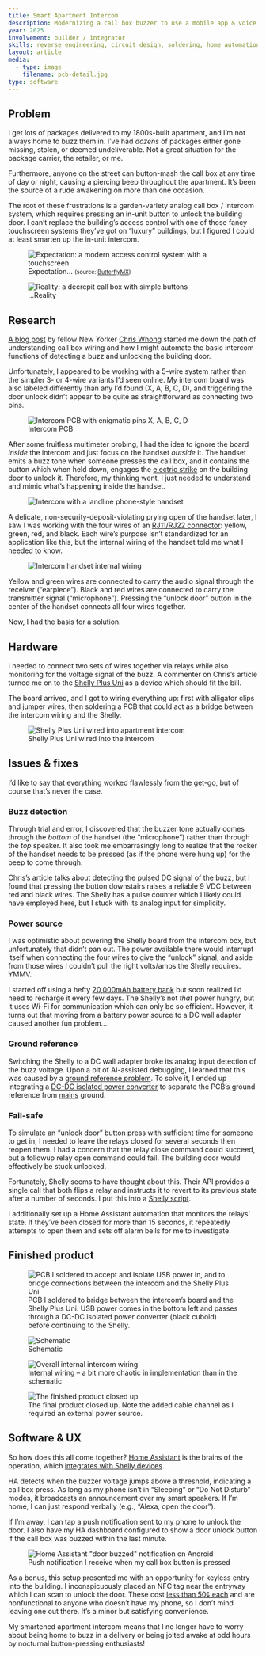 ```yaml
---
title: Smart Apartment Intercom
description: Modernizing a call box buzzer to use a mobile app & voice assistant
year: 2025
involvement: builder / integrator
skills: reverse engineering, circuit design, soldering, home automation
layout: article
media:
  - type: image
    filename: pcb-detail.jpg
type: software
---
```


## Problem

I get lots of packages delivered to my 1800s-built apartment, and I’m not always home to buzz them in. I’ve had _dozens_ of packages either gone missing, stolen, or deemed undeliverable. Not a great situation for the package carrier, the retailer, or me.

Furthermore, anyone on the street can button-mash the call box at any time of day or night, causing a piercing beep throughout the apartment. It’s been the source of a rude awakening on more than one occasion.

The root of these frustrations is a garden-variety analog call box / intercom system, which requires pressing an in-unit button to unlock the building door. I can’t replace the building’s access control with one of those fancy touchscreen systems they’ve got on “luxury” buildings, but I figured I could at least smarten up the in-unit intercom.

<figure>
  <img src="/project/smart-apartment-intercom/call-box-new.jpg" alt="Expectation: a modern access control system with a touchscreen" />
  <figcaption>Expectation… <span style="font-size: 0.8em">(source: <a href="https://butterflymx.com/products/video-intercoms/12-surface/" target="_blank" rel="noopener noreferrer">ButterflyMX</a>)</span></figcaption>
</figure>

<figure>
  <img src="/project/smart-apartment-intercom/call-box-old.jpg" alt="Reality: a decrepit call box with simple buttons" />
  <figcaption>…Reality</figcaption>
</figure>

## Research

[A blog post](https://chris-m-whong.medium.com/connecting-an-apartment-door-buzzer-to-a-smarthome-hub-4664cf6a3ce4) by fellow New Yorker [Chris Whong](https://chriswhong.com/) started me down the path of understanding call box wiring and how I might automate the basic intercom functions of detecting a buzz and unlocking the building door.

Unfortunately, I appeared to be working with a 5-wire system rather than the simpler 3- or 4-wire variants I’d seen online. My intercom board was also labeled differently than any I’d found (X, A, B, C, D), and triggering the door unlock didn’t appear to be quite as straightforward as connecting two pins.

<figure>
  <img src="/project/smart-apartment-intercom/intercom-pcb.jpg" alt="Intercom PCB with enigmatic pins X, A, B, C, D" />
  <figcaption>Intercom PCB</figcaption>
</figure>

After some fruitless multimeter probing, I had the idea to ignore the board _inside_ the intercom and just focus on the handset _outside_ it. The handset emits a buzz tone when someone presses the call box, and it contains the button which when held down, engages the [electric strike](https://en.wikipedia.org/wiki/Electric_strike) on the building door to unlock it. Therefore, my thinking went, I just needed to understand and mimic what’s happening inside the handset.

<figure>
  <img src="/project/smart-apartment-intercom/intercom-exterior.jpg" alt="Intercom with a landline phone-style handset" />
</figure>

A delicate, non-security-deposit-violating prying open of the handset later, I saw I was working with the four wires of an [RJ11/RJ22 connector](https://en.wikipedia.org/wiki/Registered_jack): yellow, green, red, and black. Each wire’s purpose isn’t standardized for an application like this, but the internal wiring of the handset told me what I needed to know.

<figure>
  <img src="/project/smart-apartment-intercom/handset-internals.jpg" alt="Intercom handset internal wiring" />
</figure>

Yellow and green wires are connected to carry the audio signal through the receiver (“earpiece”). Black and red wires are connected to carry the transmitter signal (“microphone”). Pressing the “unlock door” button in the center of the handset connects all four wires together.

Now, I had the basis for a solution.

## Hardware

I needed to connect two sets of wires together via relays while also monitoring for the voltage signal of the buzz. A commenter on Chris’s article turned me on to the [Shelly Plus Uni](https://us.shelly.com/products/shelly-plus-uni) as a device which should fit the bill.

The board arrived, and I got to wiring everything up: first with alligator clips and jumper wires, then soldering a PCB that could act as a bridge between the intercom wiring and the Shelly.

<figure>
  <img src="/project/smart-apartment-intercom/shelly-detail.jpg" alt="Shelly Plus Uni wired into apartment intercom" />
  <figcaption>Shelly Plus Uni wired into the intercom</ficpation>
</figure>

## Issues & fixes

I’d like to say that everything worked flawlessly from the get-go, but of course that’s never the case.

### Buzz detection

Through trial and error, I discovered that the buzzer tone actually comes through the _bottom_ of the handset (the “microphone”) rather than through the _top_ speaker. It also took me embarrasingly long to realize that the rocker of the handset needs to be pressed (as if the phone were hung up) for the beep to come through.

Chris’s article talks about detecting the [pulsed DC](https://en.wikipedia.org/wiki/Pulsed_DC) signal of the buzz, but I found that pressing the button downstairs raises a reliable 9 VDC between red and black wires. The Shelly has a pulse counter which I likely could have employed here, but I stuck with its analog input for simplicity.

### Power source

I was optimistic about powering the Shelly board from the intercom box, but unfortunately that didn’t pan out. The power available there would interrupt itself when connecting the four wires to give the “unlock” signal, and aside from those wires I couldn’t pull the right volts/amps the Shelly requires. YMMV.

I started off using a hefty [20,000mAh battery bank](https://www.amazon.com/dp/B07H7LFPYX) but soon realized I’d need to recharge it every few days. The Shelly’s not _that_ power hungry, but it uses Wi-Fi for communication which can only be so efficient. However, it turns out that moving from a battery power source to a DC wall adapter caused another fun problem….

### Ground reference

Switching the Shelly to a DC wall adapter broke its analog input detection of the buzz voltage. Upon a bit of AI-assisted debugging, I learned that this was caused by a [ground reference problem](<https://en.wikipedia.org/wiki/Ground_loop_(electricity)>). To solve it, I ended up integrating a [DC-DC isolated power converter](https://www.amazon.com/dp/B0F4DMW44V) to separate the PCB’s ground reference from [mains](https://en.wikipedia.org/wiki/Mains_electricity) ground.

### Fail-safe

To simulate an “unlock door” button press with sufficient time for someone to get in, I needed to leave the relays closed for several seconds then reopen them. I had a concern that the relay close command could succeed, but a followup relay open command could fail. The building door would effectively be stuck unlocked.

Fortunately, Shelly seems to have thought about this. Their API provides a single call that both flips a relay and instructs it to revert to its previous state after a number of seconds. I put this into a [Shelly script](https://gist.github.com/liddiard/b7f80a18b9713dbf5489f85f3077f95d).

I additionally set up a Home Assistant automation that monitors the relays’ state. If they’ve been closed for more than 15 seconds, it repeatedly attempts to open them and sets off alarm bells for me to investigate.

## Finished product

<figure>
  <img src="/project/smart-apartment-intercom/pcb-detail.jpg" alt="PCB I soldered to accept and isolate USB power in, and to bridge connections between the intercom and the Shelly Plus Uni" />
  <figcaption>PCB I soldered to bridge between the intercom’s board and the Shelly Plus Uni. USB power comes in the bottom left and passes through a DC-DC isolated power converter (black cuboid) before continuing to the Shelly.</figcaption>
</figure>

<figure>
  <img src="/project/smart-apartment-intercom/schematic.png" alt="Schematic" />
  <figcaption>Schematic</figcaption>
</figure>

<figure>
  <img src="/project/smart-apartment-intercom/internal-wiring.jpg" alt="Overall internal intercom wiring" />
  <figcaption>Internal wiring – a bit more chaotic in implementation than in the schematic</figcaption>
</figure>

<figure>
  <img src="/project/smart-apartment-intercom/finished-product.jpg" alt="The finished product closed up" />
  <figcaption>The final product closed up. Note the added cable channel as I required an external power source.</figcaption>
</figure>

## Software & UX

So how does this all come together? [Home Assistant](https://www.home-assistant.io/) is the brains of the operation, which [integrates with Shelly devices](https://www.home-assistant.io/integrations/shelly/).

HA detects when the buzzer voltage jumps above a threshold, indicating a call box press. As long as my phone isn’t in “Sleeping” or “Do Not Disturb” modes, it broadcasts an announcement over my smart speakers. If I’m home, I can just respond verbally (e.g., “Alexa, open the door”).

If I’m away, I can tap a push notification sent to my phone to unlock the door. I also have my HA dashboard configured to show a door unlock button if the call box was buzzed within the last minute.

<figure>
  <img src="/project/smart-apartment-intercom/ha-buzz-notification.png" alt="Home Assistant &quot;door buzzed&quot; notification on Android" />
  <figcaption>Push notification I receive when my call box button is pressed</figcaption>
</figure>

As a bonus, this setup presented me with an opportunity for keyless entry into the building. I inconspicuously placed an NFC tag near the entryway which I can scan to unlock the door. These cost [less than 50¢ each](https://www.amazon.com/dp/B07N38MMTT) and are nonfunctional to anyone who doesn’t have my phone, so I don’t mind leaving one out there. It’s a minor but satisfying convenience.

My smartened apartment intercom means that I no longer have to worry about being home to buzz in a delivery or being jolted awake at odd hours by nocturnal button-pressing enthusiasts!
